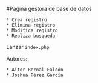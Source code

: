 #Pagina gestora de base de datos

    * Crea registro
    * Elimina registro
    * Modifica registro
    * Realiza busqueda

Lanzar ```index.php```

Autores:

    * Aitor Bernal Falcón
    * Joshua Pérez García